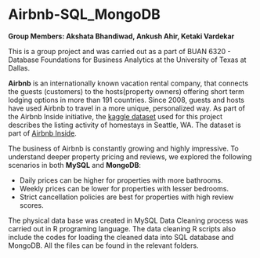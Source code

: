 # Airbnb-SQL_MongoDB
 
 **Group Members: Akshata Bhandiwad, Ankush Ahir, Ketaki Vardekar**
 
 This is a group project and was carried out as a part of BUAN 6320 - Database Foundations for Business Analytics at the University of Texas at Dallas. 
 
**Airbnb** is an internationally known vacation rental company, that connects the guests (customers) to the hosts(property owners) offering short term lodging options in more than 191 countries. Since 2008, guests and hosts have used Airbnb to travel in a more unique, personalized way.  As part of the Airbnb Inside initiative, the [kaggle dataset](https://www.kaggle.com/airbnb/seattle) used for this project describes the listing activity of homestays in Seattle, WA. The dataset is part of [Airbnb Inside](http://insideairbnb.com/get-the-data.html).

The business of Airbnb is constantly growing and highly impressive. To understand deeper property pricing and reviews, we explored the following scenarios in both **MySQL** and **MongoDB**:
- Daily prices can be higher for properties with more bathrooms.
- Weekly prices can be lower for properties with lesser bedrooms.
- Strict cancellation policies are best for properties with high review scores.

The physical data base was created in MySQL Data Cleaning process was carried out in R programing language. The data cleaning R scripts also include the codes for loading the cleaned data into SQL database and MongoDB.  All the files can be found in the relevant folders. 
